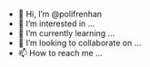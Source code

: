 - 👋 Hi, I’m @polifrenhan
- 👀 I’m interested in ...
- 🌱 I’m currently learning ...
- 💞️ I’m looking to collaborate on ...
- 📫 How to reach me ...

<!---
polifrenhan/polifrenhan is a ✨ special ✨ repository because its `README.md` (this file) appears on your GitHub profile.
You can click the Preview link to take a look at your changes.
--->
